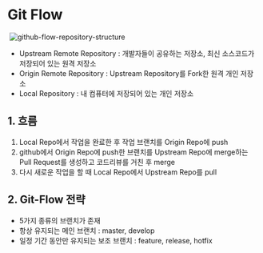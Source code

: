 # Git Flow

​	![github-flow-repository-structure](http://woowabros.github.io/img/2017-10-30/github-flow_repository_structure.png)

* Upstream Remote Repository : 개발자들이 공유하는 저장소, 최신 소스코드가 저장되어 있는 원격 저장소
* Origin Remote Repository : Upstream Repository를 Fork한 원격 개인 저장소
* Local Repository : 내 컴퓨터에 저장되어 있는 개인 저장소

## 1. 흐름

1. Local Repo에서 작업을 완료한 후 작업 브랜치를 Origin Repo에 push
2. github에서 Origin Repo에 push한 브랜치를 Upstream Repo에 merge하는 Pull Request를 생성하고 코드리뷰를 거친 후 merge
3. 다시 새로운 작업을 할 때 Local Repo에서 Upstream Repo를 pull

## 2. Git-Flow 전략

* 5가지 종류의 브랜치가 존재
* 항상 유지되는 메인 브랜치 : master, develop
* 일정 기간 동안만 유지되는 보조 브랜치 : feature, release, hotfix